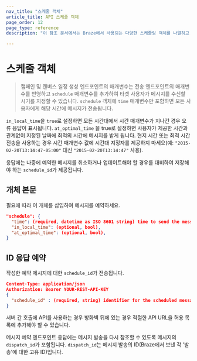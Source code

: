 ```yaml
---
nav_title: "스케줄 객체"
article_title: API 스케줄 객체
page_order: 12
page_type: reference
description: "이 참조 문서에서는 Braze에서 사용되는 다양한 스케줄링 객체를 나열하고 설명합니다."

---
```


# 스케줄 객체

> 캠페인 및 캔버스 일정 생성 엔드포인트의 매개변수는 전송 엔드포인트의 매개변수를 반영하고 `schedule` 매개변수를 추가하여 타겟 사용자가 메시지를 수신할 시기를 지정할 수 있습니다. `schedule` 객체에 `time` 매개변수만 포함하면 모든 사용자에게 해당 시간에 메시지가 전송됩니다.

`in_local_time`을 `true`로 설정하면 모든 시간대에서 시간 매개변수가 지나간 경우 오류 응답이 표시됩니다. `at_optimal_time` 을 true로 설정하면 사용자가 제공한 시간과 관계없이 지정된 날짜에 최적의 시간에 메시지를 받게 됩니다. 현지 시간 또는 최적 시간 전송을 사용하는 경우 시간 매개변수 값에 시간대 지정자를 제공하지 마세요(예: `"2015-02-20T13:14:47-05:00"` 대신 `"2015-02-20T13:14:47"` 사용).

응답에는 나중에 예약한 메시지를 취소하거나 업데이트해야 할 경우를 대비하여 저장해야 하는 `schedule_id`가 제공됩니다.

## 개체 본문

필요에 따라 이 개체를 삽입하여 메시지를 예약하세요.

```json
"schedule": {
  "time": (required, datetime as ISO 8601 string) time to send the message in UTC,
  "in_local_time": (optional, bool),
  "at_optimal_time": (optional, bool),
}
```

## ID 응답 예약

작성한 예약 메시지에 대한 `schedule_id`가 전송됩니다.

```json
Content-Type: application/json
Authorization: Bearer YOUR-REST-API-KEY
{
  "schedule_id" : (required, string) identifier for the scheduled message that was created
}
```

서버 간 호출에 API를 사용하는 경우 방화벽 뒤에 있는 경우 적절한 API URL을 허용 목록에 추가해야 할 수 있습니다.

메시지 예약 엔드포인트 응답에는 메시지 발송을 다시 참조할 수 있도록 메시지의 `dispatch_id`가 포함됩니다. `dispatch_id`는 메시지 발송의 ID(Braze에서 보낸 각 '발송'에 대한 고유 ID)입니다.

[33]: {{site.baseurl}}/user_guide/sage_ai/intelligence/intelligent_timing/
